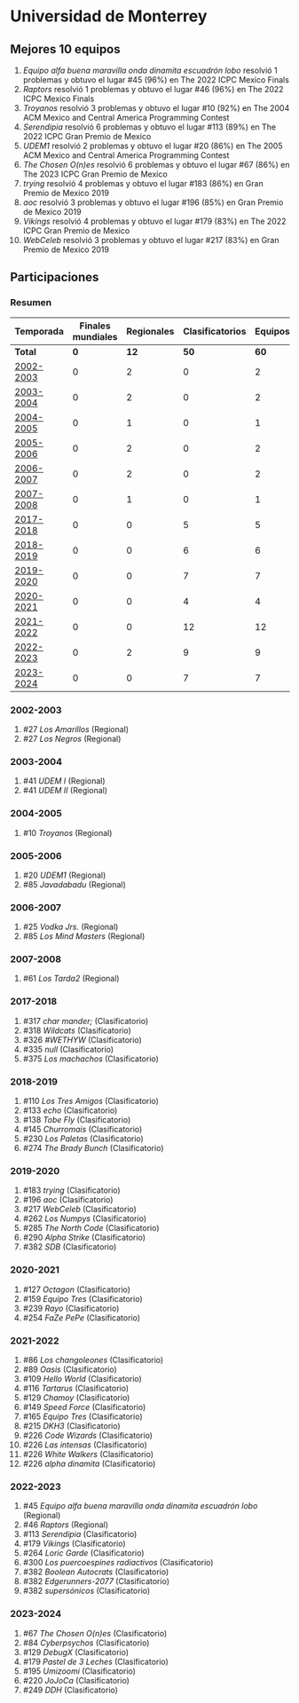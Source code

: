 ---
---

# Universidad de Monterrey

## Mejores 10 equipos

1. _Equipo alfa buena maravilla onda dinamita escuadrón lobo_ resolvió 1 problemas y obtuvo el lugar #45 (96%) en The 2022 ICPC Mexico Finals
1. _Raptors_ resolvió 1 problemas y obtuvo el lugar #46 (96%) en The 2022 ICPC Mexico Finals
1. _Troyanos_ resolvió 3 problemas y obtuvo el lugar #10 (92%) en The 2004 ACM Mexico and Central America Programming Contest
1. _Serendipia_ resolvió 6 problemas y obtuvo el lugar #113 (89%) en The 2022 ICPC Gran Premio de Mexico
1. _UDEM1_ resolvió 2 problemas y obtuvo el lugar #20 (86%) en The 2005 ACM Mexico and Central America Programming Contest
1. _The Chosen O(n)es_ resolvió 6 problemas y obtuvo el lugar #67 (86%) en The 2023 ICPC Gran Premio de Mexico
1. _trying_ resolvió 4 problemas y obtuvo el lugar #183 (86%) en Gran Premio de Mexico 2019
1. _aoc_ resolvió 3 problemas y obtuvo el lugar #196 (85%) en Gran Premio de Mexico 2019
1. _Vikings_ resolvió 4 problemas y obtuvo el lugar #179 (83%) en The 2022 ICPC Gran Premio de Mexico
1. _WebCeleb_ resolvió 3 problemas y obtuvo el lugar #217 (83%) en Gran Premio de Mexico 2019

## Participaciones

### Resumen

| Temporada | Finales mundiales | Regionales | Clasificatorios | Equipos |
| --- | --- | --- | --- | --- |
| **Total** | **0** | **12** | **50** | **60** |
| [2002-2003](#2002-2003) | 0 | 2 | 0 | 2 |
| [2003-2004](#2003-2004) | 0 | 2 | 0 | 2 |
| [2004-2005](#2004-2005) | 0 | 1 | 0 | 1 |
| [2005-2006](#2005-2006) | 0 | 2 | 0 | 2 |
| [2006-2007](#2006-2007) | 0 | 2 | 0 | 2 |
| [2007-2008](#2007-2008) | 0 | 1 | 0 | 1 |
| [2017-2018](#2017-2018) | 0 | 0 | 5 | 5 |
| [2018-2019](#2018-2019) | 0 | 0 | 6 | 6 |
| [2019-2020](#2019-2020) | 0 | 0 | 7 | 7 |
| [2020-2021](#2020-2021) | 0 | 0 | 4 | 4 |
| [2021-2022](#2021-2022) | 0 | 0 | 12 | 12 |
| [2022-2023](#2022-2023) | 0 | 2 | 9 | 9 |
| [2023-2024](#2023-2024) | 0 | 0 | 7 | 7 |

### 2002-2003

1. #27 _Los Amarillos_ (Regional)
1. #27 _Los Negros_ (Regional)

### 2003-2004

1. #41 _UDEM I_ (Regional)
1. #41 _UDEM II_ (Regional)

### 2004-2005

1. #10 _Troyanos_ (Regional)

### 2005-2006

1. #20 _UDEM1_ (Regional)
1. #85 _Javadabadu_ (Regional)

### 2006-2007

1. #25 _Vodka Jrs._ (Regional)
1. #85 _Los Mind Masters_ (Regional)

### 2007-2008

1. #61 _Los Tarda2_ (Regional)

### 2017-2018

1. #317 _char mander;_ (Clasificatorio)
1. #318 _Wildcats_ (Clasificatorio)
1. #326 _#WETHYW_ (Clasificatorio)
1. #335 _null_ (Clasificatorio)
1. #375 _Los machachos_ (Clasificatorio)

### 2018-2019

1. #110 _Los Tres Amigos_ (Clasificatorio)
1. #133 _echo_ (Clasificatorio)
1. #138 _Tobe Fly_ (Clasificatorio)
1. #145 _Churromais_ (Clasificatorio)
1. #230 _Los Paletas_ (Clasificatorio)
1. #274 _The Brady Bunch_ (Clasificatorio)

### 2019-2020

1. #183 _trying_ (Clasificatorio)
1. #196 _aoc_ (Clasificatorio)
1. #217 _WebCeleb_ (Clasificatorio)
1. #262 _Los Numpys_ (Clasificatorio)
1. #285 _The North Code_ (Clasificatorio)
1. #290 _Alpha Strike_ (Clasificatorio)
1. #382 _SDB_ (Clasificatorio)

### 2020-2021

1. #127 _Octagon_ (Clasificatorio)
1. #159 _Equipo Tres_ (Clasificatorio)
1. #239 _Rayo_ (Clasificatorio)
1. #254 _FaZe PePe_ (Clasificatorio)

### 2021-2022

1. #86 _Los changoleones_ (Clasificatorio)
1. #89 _Oasis_ (Clasificatorio)
1. #109 _Hello World_ (Clasificatorio)
1. #116 _Tartarus_ (Clasificatorio)
1. #129 _Chamoy_ (Clasificatorio)
1. #149 _Speed Force_ (Clasificatorio)
1. #165 _Equipo Tres_ (Clasificatorio)
1. #215 _DKH3_ (Clasificatorio)
1. #226 _Code Wizards_ (Clasificatorio)
1. #226 _Las intensas_ (Clasificatorio)
1. #226 _White Walkers_ (Clasificatorio)
1. #226 _alpha dinamita_ (Clasificatorio)

### 2022-2023

1. #45 _Equipo alfa buena maravilla onda dinamita escuadrón lobo_ (Regional)
1. #46 _Raptors_ (Regional)
1. #113 _Serendipia_ (Clasificatorio)
1. #179 _Vikings_ (Clasificatorio)
1. #264 _Loric Garde_ (Clasificatorio)
1. #300 _Los puercoespines radiactivos_ (Clasificatorio)
1. #382 _Boolean Autocrats_ (Clasificatorio)
1. #382 _Edgerunners-2077_ (Clasificatorio)
1. #382 _supersónicos_ (Clasificatorio)

### 2023-2024

1. #67 _The Chosen O(n)es_ (Clasificatorio)
1. #84 _Cyberpsychos_ (Clasificatorio)
1. #129 _DebugX_ (Clasificatorio)
1. #179 _Pastel de 3 Leches_ (Clasificatorio)
1. #195 _Umizoomi_ (Clasificatorio)
1. #220 _JoJoCa_ (Clasificatorio)
1. #249 _DDH_ (Clasificatorio)



